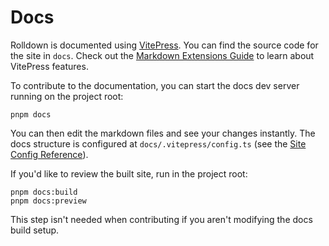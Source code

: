 # Docs

Rolldown is documented using [VitePress](https://vitepress.dev). You can find the source code for the site in `docs`. Check out the [Markdown Extensions Guide](https://vitepress.dev/guide/markdown) to learn about VitePress features.

To contribute to the documentation, you can start the docs dev server running on the project root:

```
pnpm docs
```

You can then edit the markdown files and see your changes instantly. The docs structure is configured at `docs/.vitepress/config.ts` (see the [Site Config Reference](https://vitepress.dev/reference/site-config)).

If you'd like to review the built site, run in the project root:

```
pnpm docs:build
pnpm docs:preview
```

This step isn't needed when contributing if you aren't modifying the docs build setup.
